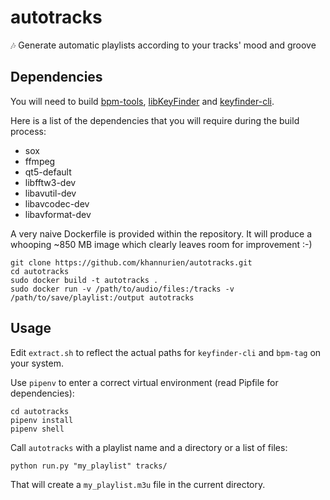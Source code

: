 # autotracks
🎶 Generate automatic playlists according to your tracks' mood and groove

## Dependencies
You will need to build [bpm-tools](http://www.pogo.org.uk/~mark/bpm-tools/), [libKeyFinder](https://github.com/ibsh/libKeyFinder) and [keyfinder-cli](https://github.com/EvanPurkhiser/keyfinder-cli).

Here is a list of the dependencies that you will require during the build process:

  * sox
  * ffmpeg
  * qt5-default
  * libfftw3-dev
  * libavutil-dev
  * libavcodec-dev
  * libavformat-dev

A very naive Dockerfile is provided within the repository. It will produce a whooping ~850 MB image which clearly leaves room for improvement :-)

```
git clone https://github.com/khannurien/autotracks.git
cd autotracks
sudo docker build -t autotracks .
sudo docker run -v /path/to/audio/files:/tracks -v /path/to/save/playlist:/output autotracks
```

## Usage
Edit `extract.sh` to reflect the actual paths for `keyfinder-cli` and `bpm-tag` on your system.

Use `pipenv` to enter a correct virtual environment (read Pipfile for dependencies):

```
cd autotracks
pipenv install
pipenv shell
```

Call `autotracks` with a playlist name and a directory or a list of files:

```
python run.py "my_playlist" tracks/
```

That will create a `my_playlist.m3u` file in the current directory.
